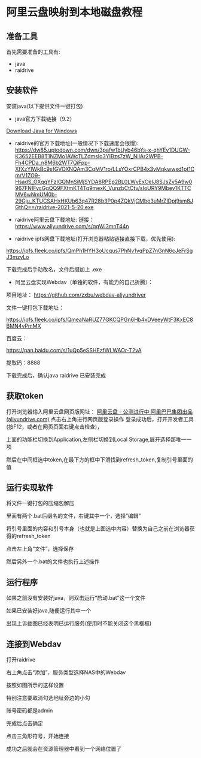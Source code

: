 # 阿里云盘映射到本地磁盘教程

## 准备工具



首先需要准备的工具有:
* java
* raidrive
## 安装软件


安装java(以下提供文件一键打包)

* java官方下载链接（9.2）

[Download Java for Windows](https://www.java.com/zh-CN/download/)

* raidrive的官方下载地址(一般情况下下载速度会很慢):
<https://dw85.uptodown.com/dwn/3pafw1bUyb46bYs-x-qhYEv1DUGW-K3652EEB8T1NZMo1AWcTLZdmsIo3YIBzs7zW_NlIAr2WPB-Fh4CPDa_n8M6b2WT7QiFpp-XfXzYlWkBc9sfGVOXNQAm3CqMV1ro/LLsYOxrCPB4x3vMqkwwxd1pt1CmrV1ZO9-HsadS_OXqqYFzIGQMnSiMjSYDA8RPEp2BL0LWvExOelJ8SJsZv5A9w0967FNIFvcGgQQ9FXtmKT4Tq9mexK_VunzbCtCtv/sIoURY9Mbev1KTTCMV6wNmUM0b-29Gju_KTUCSAHxHKUb63q47R28b3P0p4ZQkVjCMbo3uMrZIDpj9sm8JGthQ==/raidrive-2021-5-20.exe>

* raidrive阿里云盘下载地址:
 链接：<https://www.aliyundrive.com/s/qqWi3mnT44n>

* raidrive ipfs网盘下载地址(打开浏览器粘贴链接直接下载，优先使用):

<https://ipfs.fleek.co/ipfs/QmPh1HYH3oUcqus7PhNv1vqPpZ7nGnN6cJeFrSgJ3mzyLo>

下载完成后手动改名，文件后缀加上 .exe

* 阿里云盘实现Webdav（单独的软件，有能力的自己折腾）：

项目地址： <https://github.com/zxbu/webdav-aliyundriver>



文件一键打包下载地址：

<https://ipfs.fleek.co/ipfs/QmeaNaRUZ77GKCQPGn6Hb4xDVeeyWtF3KxEC8BMN4vPmMX>

百度云：

https://pan.baidu.com/s/1uQp5eSSHEzfWLWAOr-T2vA

提取码：8888

下载完成后，确认java  raidrive 已安装完成
## 获取token



打开浏览器输入阿里云盘网页版网址：
[阿里云盘 - 公测进行中·阿里巴巴集团出品 (aliyundrive.com)](https://www.aliyundrive.com/)
点击右上角进行网页版登录操作
登录成功后，打开开发者工具(按F12，或者在网页页面右键点击检查)，



上面的功能栏切换到Application,左侧栏切换到Local Storage,展开选择那唯一一项



然后在中间框选中token,在最下方的框中下滑找到refresh_token,复制引号里面的值

## 运行实现软件



将文件一键打包的压缩包解压

里面有两个.bat后缀名的文件，右键其中一个，选择“编辑”



将引号里面的内容和引号本身（也就是上图选中内容）替换为自己之前在浏览器获得的refresh_token

点击左上角“文件”，选择保存

然后另外一个.bat的文件也执行上述操作

## 运行程序


如果之前没有安装好java，则双击运行“启动.bat”这一个文件

如果已安装好java,随便运行其中一个



出现上诉截图已经表明已运行服务(使用时不能关闭这个黑框框)

## 连接到Webdav



打开raidrive

右上角点击“添加”，服务类型选择NAS中的Webdav

按照如图所示的这样设置

特别注意要取消勾选地址旁边的小勾

账号密码都是admin

完成后点击确定





点击三角形符号，开始连接

成功之后就会在资源管理器中看到一个网络位置了



 
